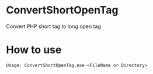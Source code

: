 # ConvertShortOpenTag

Convert PHP short tag to long open tag

# How to use

```
Usage: ConvertShortOpenTag.exe <FileName or Directory>
```
